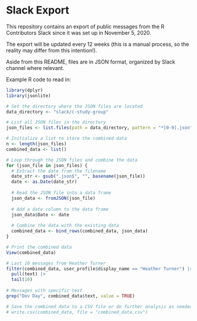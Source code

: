 # Slack Export

This repository contains an export of public messages from the R Contributors Slack 
since it was set up in November 5, 2020.

The export will be updated every 12 weeks (this is a manual process, so the 
reality may differ from this intention!).

Aside from this README, files are in JSON format, organized by Slack channel 
where relevant.

Example R code to read in:

```r
library(dplyr)
library(jsonlite)

# Set the directory where the JSON files are located
data_directory <- "slack/c-study-group"

# List all JSON files in the directory
json_files <- list.files(path = data_directory, pattern = "*[0-9].json", full.names = TRUE)

# Initialize a list to store the combined data
n <- length(json_files)
combined_data <- list()

# Loop through the JSON files and combine the data
for (json_file in json_files) {
  # Extract the date from the filename
  date_str <- gsub(".json$", "", basename(json_file))
  date <- as.Date(date_str)
  
  # Read the JSON file into a data frame
  json_data <- fromJSON(json_file)
  
  # Add a date column to the data frame
  json_data$Date <- date
  
  # Combine the data with the existing data
  combined_data <- bind_rows(combined_data, json_data)
}

# Print the combined data
View(combined_data)

# Last 10 messages from Heather Turner
filter(combined_data, user_profile$display_name == "Heather Turner") |>
  pull(text) |>
  tail(10)
  
# Messages with specific text
grep("Dev Day", combined_data$text, value = TRUE)

# Save the combined data to a CSV file or do further analysis as needed
# write.csv(combined_data, file = "combined_data.csv")
```

